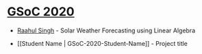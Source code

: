# [GSoC 2020](https://summerofcode.withgoogle.com)

* [Raahul Singh](https://github.com/sunpy/sunpy/wiki/GSoC-2020-Raahul-Singh) - Solar Weather Forecasting using Linear Algebra

* [[Student Name | GSoC-2020-Student-Name]] - Project title

